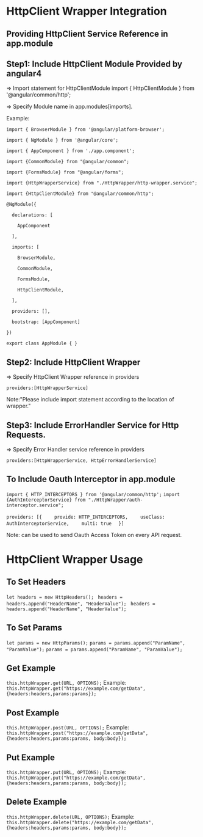 # HttpClient Wrapper Integration

## Providing HttpClient Service Reference in app.module

## Step1: Include HttpClient Module Provided by angular4

=> Import statement for HttpClientModule
import { HttpClientModule } from '@angular/common/http';

=> Specify Module name in app.modules[imports].

Example:

`import { BrowserModule } from '@angular/platform-browser';`

`import { NgModule } from '@angular/core';`

`import { AppComponent } from './app.component';`

`import {CommonModule} from "@angular/common";`

`import {FormsModule} from "@angular/forms";`

`import {HttpWrapperService} from "./HttpWrapper/http-wrapper.service";`

`import {HttpClientModule} from "@angular/common/http";`

`@NgModule({`

`  declarations: [`

`    AppComponent`

`  ],`

`  imports: [`

`    BrowserModule,`

`    CommonModule,`

`    FormsModule,`

`    HttpClientModule,`

`  ],`

`  providers: [],`

`  bootstrap: [AppComponent]`

`})`

`export class AppModule { }`


## Step2: Include HttpClient Wrapper

=> Specify HttpClient Wrapper reference in providers

`providers:[HttpWrapperService]`

Note:"Please include import statement according to the location of wrapper."

## Step3: Include ErrorHandler Service for Http Requests.

=> Specify Error Handler service reference in providers

`providers:[HttpWrapperService, HttpErrorHandlerService]`

## To Include Oauth Interceptor in app.module
`import { HTTP_INTERCEPTORS } from '@angular/common/http';`
`import {AuthInterceptorService} from "./HttpWrapper/auth-interceptor.service";`

`providers: [{`
`    provide: HTTP_INTERCEPTORS,`
`    useClass: AuthInterceptorService,`
`    multi: true`
`  }]`

Note: can be used to send Oauth Access Token on every API request.

# HttpClient Wrapper Usage

## To Set Headers

`let headers = new HttpHeaders();`
` headers = headers.append("HeaderName", "HeaderValue");`
` headers = headers.append("HeaderName", "HeaderValue");`

## To Set Params

`let params = new HttpParams();`
`params = params.append("ParamName", "ParamValue");`
`params = params.append("ParamName", "ParamValue");`

## Get Example

`this.httpWrapper.get(URL, OPTIONS);`
Example:
`this.httpWrapper.get("https://example.com/getData", {headers:headers,params:params});`

## Post Example

`this.httpWrapper.post(URL, OPTIONS);`
Example:
`this.httpWrapper.post("https://example.com/getData", {headers:headers,params:params, body:body});`

## Put Example

`this.httpWrapper.put(URL, OPTIONS);`
Example:
`this.httpWrapper.put("https://example.com/getData", {headers:headers,params:params, body:body});`

## Delete Example

`this.httpWrapper.delete(URL, OPTIONS);`
Example:
`this.httpWrapper.delete("https://example.com/getData", {headers:headers,params:params, body:body});`
